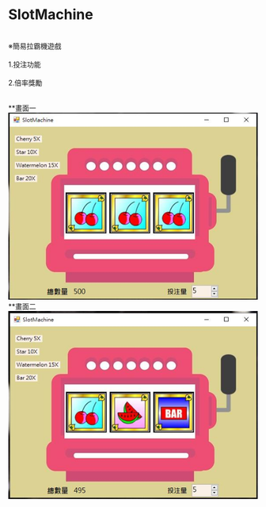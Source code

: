 # SlotMachine
</br>※簡易拉霸機遊戲</br>
</br>1.投注功能</br>
</br>2.倍率獎勵</br>

</br>**畫面一</br>
![image](https://github.com/louis0819/SlotMachine/blob/master/show1.jpg)
</br>**畫面二</br>
![image](https://github.com/louis0819/SlotMachine/blob/master/show2.jpg)
